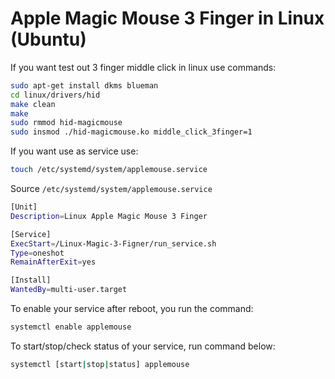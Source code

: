 # Apple Magic Mouse 3 Finger in Linux (Ubuntu)

If you want test out 3 finger middle click in linux use commands:

```bash
sudo apt-get install dkms blueman
cd linux/drivers/hid
make clean
make
sudo rmmod hid-magicmouse
sudo insmod ./hid-magicmouse.ko middle_click_3finger=1
```

If you want use as service use:

```bash
touch /etc/systemd/system/applemouse.service
```

Source `/etc/systemd/system/applemouse.service`

```bash
[Unit]
Description=Linux Apple Magic Mouse 3 Finger

[Service]
ExecStart=/Linux-Magic-3-Figner/run_service.sh
Type=oneshot
RemainAfterExit=yes

[Install]
WantedBy=multi-user.target
```

To enable your service after reboot, you run the command:

```bash
systemctl enable applemouse
```

To start/stop/check status of your service, run command below:

```bash
systemctl [start|stop|status] applemouse
```
